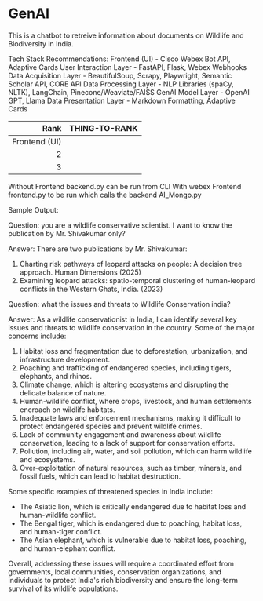 # GenAI

This is a chatbot to retreive information about documents on Wildlife and Biodiversity in India.


Tech Stack Recommendations:
Frontend (UI)  - Cisco Webex Bot API, Adaptive Cards
User Interaction Layer - FastAPI, Flask, Webex Webhooks
Data Acquisition Layer - BeautifulSoup, Scrapy, Playwright, Semantic Scholar API, CORE API 
Data Processing Layer  - NLP Libraries (spaCy, NLTK), LangChain, Pinecone/Weaviate/FAISS
GenAI Model Layer - OpenAI GPT, Llama
Data Presentation Layer - Markdown Formatting, Adaptive Cards

| Rank                 |         THING-TO-RANK                 |
|-----:                |        ---------------                |
|     Frontend (UI)|   |   Cisco Webex Bot API, Adaptive Cards  |
|     2|               |
|     3|               |

Without Frontend backend.py can be run from CLI
With webex Frontend frontend.py to be run which calls the backend AI_Mongo.py

Sample Output:

Question:
you are a wildlife conservative scientist. I want to know the publication by Mr. Shivakumar only?

Answer:
There are two publications by Mr. Shivakumar:

1. Charting risk pathways of leopard attacks on people: A decision tree approach. Human Dimensions (2025)
2. Examining leopard attacks: spatio-temporal clustering of human-leopard conflicts in the Western Ghats, India. (2023)

Question:
what the issues and threats to Wildlife Conservation india?

Answer:
As a wildlife conservationist in India, I can identify several key issues and threats to wildlife conservation in the country. Some of the major concerns include:

1. Habitat loss and fragmentation due to deforestation, urbanization, and infrastructure development.
2. Poaching and trafficking of endangered species, including tigers, elephants, and rhinos.
3. Climate change, which is altering ecosystems and disrupting the delicate balance of nature.
4. Human-wildlife conflict, where crops, livestock, and human settlements encroach on wildlife habitats.
5. Inadequate laws and enforcement mechanisms, making it difficult to protect endangered species and prevent wildlife crimes.
6. Lack of community engagement and awareness about wildlife conservation, leading to a lack of support for conservation efforts.
7. Pollution, including air, water, and soil pollution, which can harm wildlife and ecosystems.
8. Over-exploitation of natural resources, such as timber, minerals, and fossil fuels, which can lead to habitat destruction.

Some specific examples of threatened species in India include:

* The Asiatic lion, which is critically endangered due to habitat loss and human-wildlife conflict.
* The Bengal tiger, which is endangered due to poaching, habitat loss, and human-tiger conflict.
* The Asian elephant, which is vulnerable due to habitat loss, poaching, and human-elephant conflict.

Overall, addressing these issues will require a coordinated effort from governments, local communities, conservation organizations, and individuals to protect India's rich biodiversity and ensure the long-term survival of its wildlife populations.
